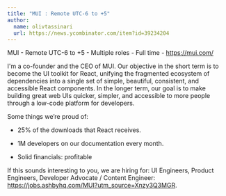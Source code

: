 ```yaml
---
title: "MUI : Remote UTC-6 to +5"
author:
  name: olivtassinari
  url: https://news.ycombinator.com/item?id=39234204
---
```

MUI - Remote UTC-6 to +5 - Multiple roles - Full time - <a href="https:&#x2F;&#x2F;mui.com&#x2F;" rel="nofollow">https:&#x2F;&#x2F;mui.com&#x2F;</a>

I&#x27;m a co-founder and the CEO of MUI. Our objective in the short term is to become the UI toolkit for React, unifying the fragmented ecosystem of dependencies into a single set of simple, beautiful, consistent, and accessible React components. In the longer term, our goal is to make building great web UIs quicker, simpler, and accessible to more people through a low-code platform for developers.

Some things we’re proud of:

- 25% of the downloads that React receives.

- 1M developers on our documentation every month.

- Solid financials: profitable

If this sounds interesting to you, we are hiring for: UI Engineers, Product Engineers, Developer Advocate &#x2F; Content Engineer: <a href="https:&#x2F;&#x2F;jobs.ashbyhq.com&#x2F;MUI?utm_source=Xnzy3Q3MGR">https:&#x2F;&#x2F;jobs.ashbyhq.com&#x2F;MUI?utm_source=Xnzy3Q3MGR</a>.
